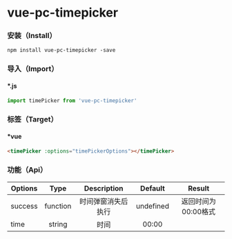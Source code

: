 # vue-pc-timepicker

### 安装（Install）
``
npm install vue-pc-timepicker -save
``
### 导入（Import）
#### *.js
```javascript
import timePicker from 'vue-pc-timepicker'
```

### 标签（Target）
#### *vue
```html
<timePicker :options="timePickerOptions"></timePicker>
```
### 功能（Api）

| Options         | Type     | Description                 | Default | Result   |
|-----------------|:--------:|:---------------------------:|:--------:|:--------:|
| success | function | 时间弹窗消失后执行 | undefined | 返回时间为00:00格式 |
| time | string | 时间 | 00:00 | |
